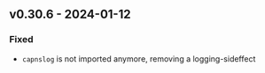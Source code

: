 ## v0.30.6 - 2024-01-12
### Fixed
* `capnslog` is not imported anymore, removing a logging-sideffect